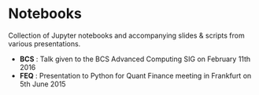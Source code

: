 # Notebooks
Collection of Jupyter notebooks and accompanying slides & scripts from various presentations.

-  **BCS** : Talk given to the BCS Advanced Computing SIG on February 11th 2016
 - **FEQ** : Presentation to Python for Quant Finance meeting in Frankfurt on 5th June 2015



